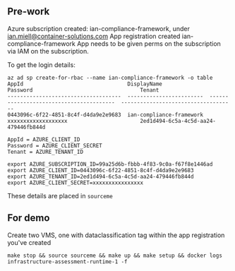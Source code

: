 ## Pre-work
Azure subscription created:
  ian-compliance-framework, under ian.miell@container-solutions.com
App registration created
  ian-compliance-framework
App needs to be given perms on the subscription via IAM on the subscription.

To get the login details:

```
az ad sp create-for-rbac --name ian-compliance-framework -o table
AppId                                 DisplayName               Password                                  Tenant
------------------------------------  ------------------------  ----------------------------------------  ------------------------------------
0443096c-6f22-4851-8c4f-d4da9e2e9683  ian-compliance-framework  xxxxxxxxxxxxxxxxxxx                       2ed1d494-6c5a-4c5d-aa24-479446fb844d
```

```
AppId = AZURE_CLIENT_ID
Password = AZURE_CLIENT_SECRET
Tenant = AZURE_TENANT_ID
```

```
export AZURE_SUBSCRIPTION_ID=99a25d6b-fbbb-4f83-9c0a-f67f8e1446ad
export AZURE_CLIENT_ID=0443096c-6f22-4851-8c4f-d4da9e2e9683
export AZURE_TENANT_ID=2ed1d494-6c5a-4c5d-aa24-479446fb844d
export AZURE_CLIENT_SECRET=xxxxxxxxxxxxxxxx
```

These details are placed in `sourceme`


## For demo

Create two VMS, one with dataclassification tag within the app registration you've created

`make stop && source sourceme && make up && make setup && docker logs infrastructure-assessment-runtime-1 -f`
